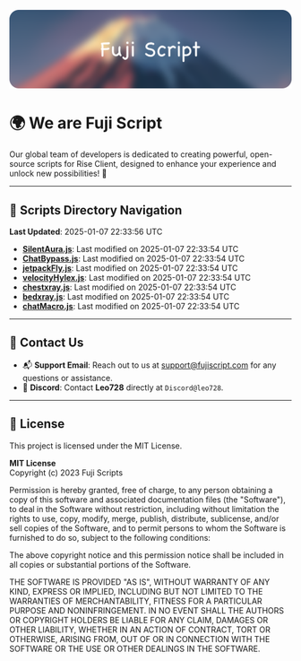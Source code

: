 ![Banner](.github/b.webp)

# 🌍 **We are Fuji Script**

Our global team of developers is dedicated to creating powerful, open-source scripts for Rise Client, designed to enhance your experience and unlock new possibilities! 🌟

---
<!-- SCRIPTS_NAVIGATION_START -->
## 📂 **Scripts Directory Navigation**

**Last Updated**: 2025-01-07 22:33:56 UTC

- **[SilentAura.js](scripts/SilentAura.js)**: Last modified on 2025-01-07 22:33:54 UTC
- **[ChatBypass.js](scripts/ChatBypass.js)**: Last modified on 2025-01-07 22:33:54 UTC
- **[jetpackFly.js](scripts/jetpackFly.js)**: Last modified on 2025-01-07 22:33:54 UTC
- **[velocityHylex.js](scripts/velocityHylex.js)**: Last modified on 2025-01-07 22:33:54 UTC
- **[chestxray.js](scripts/chestxray.js)**: Last modified on 2025-01-07 22:33:54 UTC
- **[bedxray.js](scripts/bedxray.js)**: Last modified on 2025-01-07 22:33:54 UTC
- **[chatMacro.js](scripts/chatMacro.js)**: Last modified on 2025-01-07 22:33:54 UTC

<!-- SCRIPTS_NAVIGATION_END -->

---

## 💬 **Contact Us**  
- 📬 **Support Email**: Reach out to us at [support@fujiscript.com](mailto:support@fujiscript.com) for any questions or assistance.  
- 💬 **Discord**: Contact **Leo728** directly at `Discord@leo728`.

---

## 📜 **License**

This project is licensed under the MIT License.  

**MIT License**  
Copyright (c) 2023 Fuji Scripts  

Permission is hereby granted, free of charge, to any person obtaining a copy of this software and associated documentation files (the "Software"), to deal in the Software without restriction, including without limitation the rights to use, copy, modify, merge, publish, distribute, sublicense, and/or sell copies of the Software, and to permit persons to whom the Software is furnished to do so, subject to the following conditions:  

The above copyright notice and this permission notice shall be included in all copies or substantial portions of the Software.  

THE SOFTWARE IS PROVIDED "AS IS", WITHOUT WARRANTY OF ANY KIND, EXPRESS OR IMPLIED, INCLUDING BUT NOT LIMITED TO THE WARRANTIES OF MERCHANTABILITY, FITNESS FOR A PARTICULAR PURPOSE AND NONINFRINGEMENT. IN NO EVENT SHALL THE AUTHORS OR COPYRIGHT HOLDERS BE LIABLE FOR ANY CLAIM, DAMAGES OR OTHER LIABILITY, WHETHER IN AN ACTION OF CONTRACT, TORT OR OTHERWISE, ARISING FROM, OUT OF OR IN CONNECTION WITH THE SOFTWARE OR THE USE OR OTHER DEALINGS IN THE SOFTWARE.  
